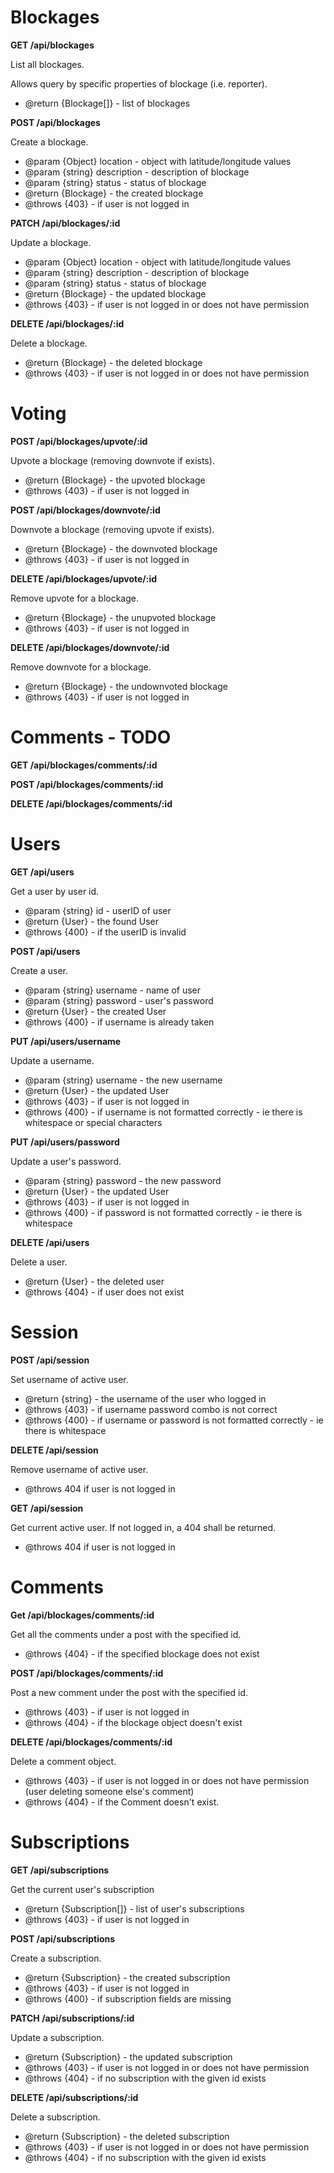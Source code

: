 # Blockages

**GET /api/blockages**

List all blockages.

Allows query by specific properties of blockage (i.e. reporter).

- @return {Blockage[]} - list of blockages

**POST /api/blockages**

Create a blockage.

- @param {Object} location - object with latitude/longitude values
- @param {string} description - description of blockage
- @param {string} status - status of blockage
- @return {Blockage} - the created blockage
- @throws {403} - if user is not logged in

**PATCH /api/blockages/:id**

Update a blockage.

- @param {Object} location - object with latitude/longitude values
- @param {string} description - description of blockage
- @param {string} status - status of blockage
- @return {Blockage} - the updated blockage
- @throws {403} - if user is not logged in or does not have permission

**DELETE /api/blockages/:id**

Delete a blockage.

- @return {Blockage} - the deleted blockage
- @throws {403} - if user is not logged in or does not have permission

# Voting

**POST /api/blockages/upvote/:id**

Upvote a blockage (removing downvote if exists).

- @return {Blockage} - the upvoted blockage
- @throws {403} - if user is not logged in

**POST /api/blockages/downvote/:id**

Downvote a blockage (removing upvote if exists).

- @return {Blockage} - the downvoted blockage
- @throws {403} - if user is not logged in

**DELETE /api/blockages/upvote/:id**

Remove upvote for a blockage.

- @return {Blockage} - the unupvoted blockage
- @throws {403} - if user is not logged in

**DELETE /api/blockages/downvote/:id**

Remove downvote for a blockage.

- @return {Blockage} - the undownvoted blockage
- @throws {403} - if user is not logged in

# Comments - TODO

**GET /api/blockages/comments/:id**

**POST /api/blockages/comments/:id**

**DELETE /api/blockages/comments/:id**

# Users

**GET /api/users**

Get a user by user id.

- @param {string} id - userID of user
- @return {User} - the found User
- @throws {400} - if the userID is invalid

**POST /api/users**

Create a user.

- @param {string} username - name of user
- @param {string} password - user's password
- @return {User} - the created User
- @throws {400} - if username is already taken

**PUT /api/users/username**

Update a username.

- @param {string} username - the new username
- @return {User} - the updated User
- @throws {403} - if user is not logged in
- @throws {400} - if username is not formatted correctly - ie there is whitespace or special characters

**PUT /api/users/password**

Update a user's password.

- @param {string} password - the new password
- @return {User} - the updated User
- @throws {403} - if user is not logged in
- @throws {400} - if password is not formatted correctly - ie there is whitespace

**DELETE /api/users**

Delete a user.

- @return {User} - the deleted user
- @throws {404} - if user does not exist

# Session

**POST /api/session**

Set username of active user.

- @return {string} - the username of the user who logged in
- @throws {403} - if username password combo is not correct
- @throws {400} - if username or password is not formatted correctly - ie there is whitespace

**DELETE /api/session**

Remove username of active user.

- @throws 404 if user is not logged in

**GET /api/session**

Get current active user. If not logged in, a 404 shall be returned.

- @throws 404 if user is not logged in

# Comments

**Get /api/blockages/comments/:id**

Get all the comments under a post with the specified id.
- @throws {404} - if the specified blockage does not exist

**POST /api/blockages/comments/:id**

Post a new comment under the post with the specified id.
- @throws {403} - if user is not logged in
- @throws {404} - if the blockage object doesn't exist

**DELETE /api/blockages/comments/:id**

Delete a comment object.
- @throws {403} - if user is not logged in or does not have permission (user deleting someone else's comment)
- @throws {404} - if the Comment doesn't exist.

# Subscriptions

**GET /api/subscriptions**

Get the current user's subscription

- @return {Subscription[]} - list of user's subscriptions
- @throws {403} - if user is not logged in

**POST /api/subscriptions**

Create a subscription.

- @return {Subscription} - the created subscription
- @throws {403} - if user is not logged in
- @throws {400} - if subscription fields are missing

**PATCH /api/subscriptions/:id**

Update a subscription.

- @return {Subscription} - the updated subscription
- @throws {403} - if user is not logged in or does not have permission
- @throws {404} - if no subscription with the given id exists

**DELETE /api/subscriptions/:id**

Delete a subscription.

- @return {Subscription} - the deleted subscription
- @throws {403} - if user is not logged in or does not have permission
- @throws {404} - if no subscription with the given id exists
